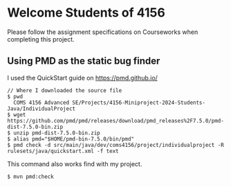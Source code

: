 # Welcome Students of 4156

Please follow the assignment specifications on Courseworks when completing this project.

## Using PMD as the static bug finder
I used the QuickStart guide on https://pmd.github.io/

```
// Where I downloaded the source file
$ pwd
  COMS 4156 Advanced SE/Projects/4156-Miniproject-2024-Students-Java/IndividualProject
$ wget https://github.com/pmd/pmd/releases/download/pmd_releases%2F7.5.0/pmd-dist-7.5.0-bin.zip
$ unzip pmd-dist-7.5.0-bin.zip
$ alias pmd="$HOME/pmd-bin-7.5.0/bin/pmd"
$ pmd check -d src/main/java/dev/coms4156/project/individualproject -R rulesets/java/quickstart.xml -f text
```
This command also works find with my project.

```
$ mvn pmd:check
```
